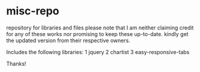 # misc-repo
repository for libraries and files
please note that I am neither claiming credit for any of these works nor promising to keep these up-to-date.
kindly get the updated version from their respective owners.

Includes the following libraries:
1 jquery
2 chartist
3 easy-responsive-tabs

Thanks!
